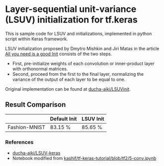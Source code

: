 # Layer-sequential unit-variance (LSUV) initialization for tf.keras

This is sample code for LSUV and initializations, implemented in python script within Keras framework.

LSUV initialization proposed by Dmytro Mishkin and Jiri Matas in the article [All you need is a good Init](https://arxiv.org/pdf/1511.06422.pdf) consists of the two steps. 
 - First, pre-initialize weights of each convolution or inner-product layer with orthonormal matrices. 
 - Second, proceed from the first to the final layer, normalizing the variance of the output of each layer to be equal to one.

Original implementation can be found at [ducha-aiki/LSUVinit](https://github.com/ducha-aiki/LSUVinit).

## Result Comparison
|  | Default Init | LSUV Init |
|---------------|--------------|-----------|
| Fashion-MNIST | 83.15 % | 85.65 % |

### References
 - [ducha-aiki/LSUV-keras](https://github.com/ducha-aiki/LSUV-keras)
 - Notebook modified from [kashif/tf-keras-tutorial/blob/tf2/5-conv.ipynb](https://github.com/kashif/tf-keras-tutorial/blob/tf2/5-conv.ipynb)